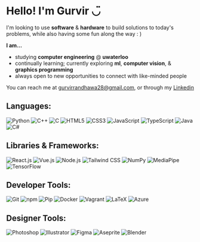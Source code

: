 # Hello! I'm Gurvir ◡̈
I'm looking to use **software** & **hardware** to build solutions to today's problems, while also having some fun along the way : )

**I am...**
+ studying **computer engineering** @ **uwaterloo**
+ continually learning; currently exploring **ml**, **computer vision**, & **graphics programming**
+ always open to new opportunities to connect with like-minded people

You can reach me at [gurvirrandhawa28@gmail.com](mailto:gurvirrandhawa28@gmail.com), or through my [Linkedin](https://www.linkedin.com/in/gurvirr/)

## Languages:
![Python](https://img.shields.io/badge/Python-white?style=for-the-badge&logo=Python&logoColor=white&color=2a71d4)
![C++](https://img.shields.io/badge/C%2B%2B-white?style=for-the-badge&logo=C%2B%2B&logoColor=white&color=005697)
![C](https://img.shields.io/badge/C-white?style=for-the-badge&logo=C&logoColor=white&color=005697)
![HTML5](https://img.shields.io/badge/HTML5-white?style=for-the-badge&logo=HTML5&logoColor=white&color=e96228)
![CSS3](https://img.shields.io/badge/CSS3-white?style=for-the-badge&logo=CSS3&logoColor=white&color=32a5d5)
![JavaScript](https://img.shields.io/badge/JavaScript-white?style=for-the-badge&logo=JavaScript&logoColor=121212&color=e9d44c)
![TypeScript](https://img.shields.io/badge/TypeScript-white?style=for-the-badge&logo=TypeScript&logoColor=white&color=2f74c0)
![Java](https://img.shields.io/badge/Java-white?style=for-the-badge&logo=openjdk&logoColor=White&color=da4838)
![C#](https://img.shields.io/badge/C%23-white?style=for-the-badge&logo=sharp&logoColor=white&color=4e2acd)

## Libraries & Frameworks:
![React.js](https://img.shields.io/badge/React.js-white?style=for-the-badge&logo=React&logoColor=white&color=%234fb4db)
![Vue.js](https://img.shields.io/badge/Vue.js-white?style=for-the-badge&logo=Vue.js&logoColor=white&color=3fb27f)
![Node.js](https://img.shields.io/badge/Node.js-white?style=for-the-badge&logo=Node.js&logoColor=white&color=57a343)
![Tailwind CSS](https://img.shields.io/badge/Tailwind%20CSS-white?style=for-the-badge&logo=TailwindCSS&logoColor=white&color=0bafce)
![NumPy](https://img.shields.io/badge/NumPy-white?style=for-the-badge&logo=NumPy&logoColor=white&color=4b73c9)
![MediaPipe](https://img.shields.io/badge/MediaPipe-white?style=for-the-badge&logo=MediaPipe&logoColor=white&color=0092a2)
![TensorFlow](https://img.shields.io/badge/TensorFlow-white?style=for-the-badge&logo=TensorFlow&logoColor=white&color=f78300)

## Developer Tools:
![Git](https://img.shields.io/badge/Git-white?style=for-the-badge&logo=Git&logoColor=white&color=e94e31)
![npm](https://img.shields.io/badge/npm-white?style=for-the-badge&logo=npm&logoColor=white&color=c53635)
![Pip](https://img.shields.io/badge/Pip-white?style=for-the-badge&logo=Python&logoColor=white&color=%23e6ac05)
![Docker](https://img.shields.io/badge/Docker-white?style=for-the-badge&logo=Docker&logoColor=white&color=1d60e7)
![Vagrant](https://img.shields.io/badge/Vagrant-white?style=for-the-badge&logo=Vagrant&logoColor=white&color=1868f1)
![LaTeX](https://img.shields.io/badge/LaTeX-white?style=for-the-badge&logo=LaTeX&logoColor=white&color=008c4a)
![Azure](https://img.shields.io/badge/Azure-white?style=for-the-badge&logo=Academia&logoColor=white&color=00529d)

## Designer Tools:
![Photoshop](https://img.shields.io/badge/Photoshop-white?style=for-the-badge&logo=Adobe%20Photoshop&logoColor=white&color=2fa3f7)
![Illustrator](https://img.shields.io/badge/Illustrator-white?style=for-the-badge&logo=Adobe%20Illustrator&logoColor=white&color=f79500)
![Figma](https://img.shields.io/badge/Figma-white?style=for-the-badge&logo=Figma&logoColor=white&color=1e1e26)
![Aseprite](https://img.shields.io/badge/Aseprite-white?style=for-the-badge&logo=Aseprite&logoColor=121212&color=f7f7f7)
![Blender](https://img.shields.io/badge/Blender-white?style=for-the-badge&logo=Blender&logoColor=white&color=e37200)

